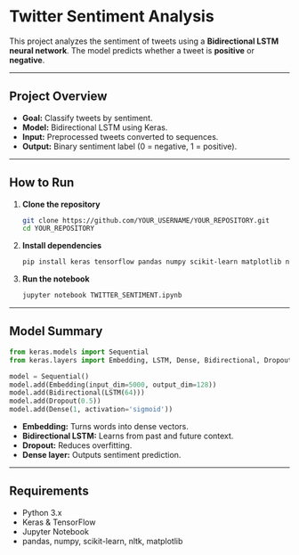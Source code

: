 # Twitter Sentiment Analysis

This project analyzes the sentiment of tweets using a **Bidirectional LSTM neural network**. The model predicts whether a tweet is **positive** or **negative**.

---

## Project Overview

- **Goal:** Classify tweets by sentiment.
- **Model:** Bidirectional LSTM using Keras.
- **Input:** Preprocessed tweets converted to sequences.
- **Output:** Binary sentiment label (0 = negative, 1 = positive).

---

## How to Run

1. **Clone the repository**

   ```bash
   git clone https://github.com/YOUR_USERNAME/YOUR_REPOSITORY.git
   cd YOUR_REPOSITORY
   ```

2. **Install dependencies**

   ```bash
   pip install keras tensorflow pandas numpy scikit-learn matplotlib nltk
   ```

3. **Run the notebook**

   ```bash
   jupyter notebook TWITTER_SENTIMENT.ipynb
   ```

---

## Model Summary

```python
from keras.models import Sequential
from keras.layers import Embedding, LSTM, Dense, Bidirectional, Dropout

model = Sequential()
model.add(Embedding(input_dim=5000, output_dim=128))
model.add(Bidirectional(LSTM(64)))
model.add(Dropout(0.5))
model.add(Dense(1, activation='sigmoid'))
```

* **Embedding:** Turns words into dense vectors.
* **Bidirectional LSTM:** Learns from past and future context.
* **Dropout:** Reduces overfitting.
* **Dense layer:** Outputs sentiment prediction.

---

## Requirements

* Python 3.x
* Keras & TensorFlow
* Jupyter Notebook
* pandas, numpy, scikit-learn, nltk, matplotlib
